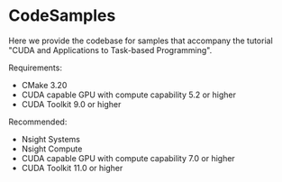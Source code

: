 # CodeSamples

Here we provide the codebase for samples that accompany the tutorial "CUDA and Applications to Task-based Programming". 

Requirements:

* CMake 3.20
* CUDA capable GPU with compute capability 5.2 or higher
* CUDA Toolkit 9.0 or higher

Recommended:

* Nsight Systems
* Nsight Compute
* CUDA capable GPU with compute capability 7.0 or higher
* CUDA Toolkit 11.0 or higher